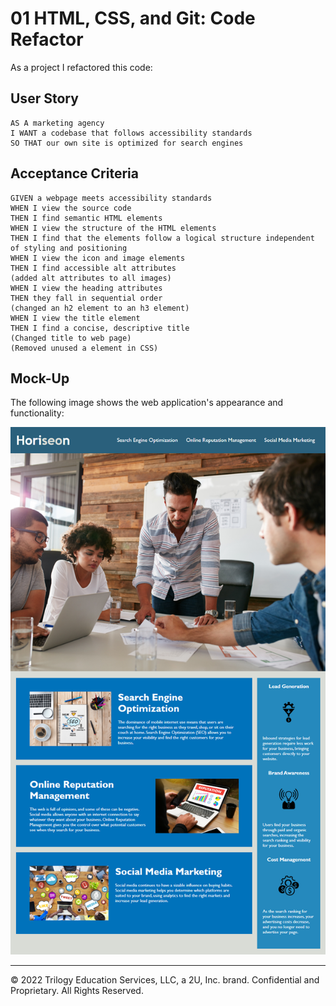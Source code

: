 # 01 HTML, CSS, and Git: Code Refactor

As a project I refactored this code:

## User Story

```
AS A marketing agency
I WANT a codebase that follows accessibility standards
SO THAT our own site is optimized for search engines
```

## Acceptance Criteria

```
GIVEN a webpage meets accessibility standards
WHEN I view the source code
THEN I find semantic HTML elements
WHEN I view the structure of the HTML elements
THEN I find that the elements follow a logical structure independent of styling and positioning
WHEN I view the icon and image elements
THEN I find accessible alt attributes 
(added alt attributes to all images)
WHEN I view the heading attributes
THEN they fall in sequential order 
(changed an h2 element to an h3 element)
WHEN I view the title element
THEN I find a concise, descriptive title 
(Changed title to web page)
(Removed unused a element in CSS)
```

## Mock-Up

The following image shows the web application's appearance and functionality:

![The Horiseon webpage includes a navigation bar, a header image, and cards with text and images at the bottom of the page.](./Assets/01-html-css-git-homework-demo.png)

---
© 2022 Trilogy Education Services, LLC, a 2U, Inc. brand. Confidential and Proprietary. All Rights Reserved.
